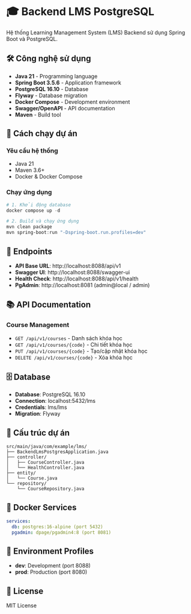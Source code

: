 # 🎓 Backend LMS PostgreSQL

Hệ thống Learning Management System (LMS) Backend sử dụng Spring Boot và PostgreSQL.

## 🛠️ Công nghệ sử dụng

- **Java 21** - Programming language
- **Spring Boot 3.5.6** - Application framework  
- **PostgreSQL 16.10** - Database
- **Flyway** - Database migration
- **Docker Compose** - Development environment
- **Swagger/OpenAPI** - API documentation
- **Maven** - Build tool

## 🚀 Cách chạy dự án

### Yêu cầu hệ thống
- Java 21
- Maven 3.6+
- Docker & Docker Compose

### Chạy ứng dụng
```powershell
# 1. Khởi động database
docker compose up -d

# 2. Build và chạy ứng dụng
mvn clean package
mvn spring-boot:run "-Dspring-boot.run.profiles=dev"
```

## 🔗 Endpoints

- **API Base URL**: http://localhost:8088/api/v1
- **Swagger UI**: http://localhost:8088/swagger-ui
- **Health Check**: http://localhost:8088/api/v1/health
- **PgAdmin**: http://localhost:8081 (admin@local / admin)

## 📚 API Documentation

### Course Management
- `GET /api/v1/courses` - Danh sách khóa học
- `GET /api/v1/courses/{code}` - Chi tiết khóa học
- `PUT /api/v1/courses/{code}` - Tạo/cập nhật khóa học
- `DELETE /api/v1/courses/{code}` - Xóa khóa học

## 🗄️ Database

- **Database**: PostgreSQL 16.10
- **Connection**: localhost:5432/lms
- **Credentials**: lms/lms
- **Migration**: Flyway

## 📁 Cấu trúc dự án

```
src/main/java/com/example/lms/
├── BackendLmsPostgresApplication.java
├── controller/
│   ├── CourseController.java
│   └── HealthController.java
├── entity/
│   └── Course.java
└── repository/
    └── CourseRepository.java
```

## 🐳 Docker Services

```yaml
services:
  db: postgres:16-alpine (port 5432)
  pgadmin: dpage/pgadmin4:8 (port 8081)
```

## 🔧 Environment Profiles

- **dev**: Development (port 8088)
- **prod**: Production (port 8080)

## 📝 License

MIT License
